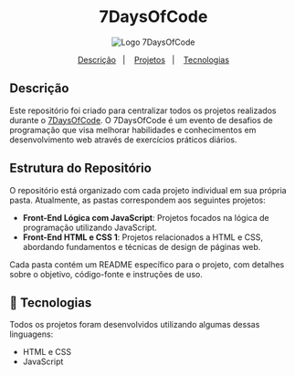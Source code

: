 <div align="center">
  <h1>7DaysOfCode</h1>
</div>
<div align="center">
  <img src="https://7daysofcode.io/assets/img/background-7days.1720710817.svg" alt="Logo 7DaysOfCode" style="max-width: 100%; height: auto;">
</div>

<p align="center">
  <a href="#-descrição">Descrição</a>&nbsp;&nbsp;&nbsp;|&nbsp;&nbsp;&nbsp;
  <a href="#-projeto">Projetos</a>&nbsp;&nbsp;&nbsp;|&nbsp;&nbsp;&nbsp;
    <a href="#-tecnologias">Tecnologias</a>
</p>

## Descrição

Este repositório foi criado para centralizar todos os projetos realizados durante o [7DaysOfCode](https://7daysofcode.io/). O 7DaysOfCode é um evento de desafios de programação que visa melhorar habilidades e conhecimentos em desenvolvimento web através de exercícios práticos diários.

## Estrutura do Repositório

O repositório está organizado com cada projeto individual em sua própria pasta. Atualmente, as pastas correspondem aos seguintes projetos:

- **Front-End Lógica com JavaScript**: Projetos focados na lógica de programação utilizando JavaScript.
- **Front-End HTML e CSS 1**: Projetos relacionados a HTML e CSS, abordando fundamentos e técnicas de design de páginas web.

Cada pasta contém um README específico para o projeto, com detalhes sobre o objetivo, código-fonte e instruções de uso.

## 🚀 Tecnologias

Todos os projetos foram desenvolvidos utilizando algumas dessas linguagens:

- HTML e CSS
- JavaScript
